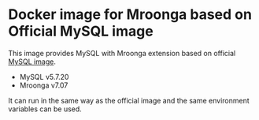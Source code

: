 # Docker image for Mroonga based on Official MySQL image

This image provides MySQL with Mroonga extension based on
official [MySQL image](https://hub.docker.com/_/mysql/).

* MySQL v5.7.20
* Mroonga v7.07

It can run in the same way as the official image and the same environment
variables can be used.
